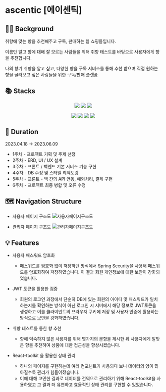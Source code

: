 # ascentic [에이센틱]

## 👨‍💻 Background
취향에 맞는 향을 추천해주고 구독, 판매하는 웹 쇼핑몰입니다.

이름만 알고 향에 대해 잘 모르는 사람들을 위해 취향 테스트를 바탕으로 사용자에게 향을 추천합니다.

나의 향기 취향을 알고 싶고, 다양한 향을 구독 서비스를 통해 추천 받으며 직접 원하는 향을 골라보고 싶은 사람들을 위한 구독/판매 플랫폼


## 📚 Stacks
<div align="center">
<img src="https://img.shields.io/badge/java-007396?style=for-the-badge&logo=java&logoColor=white"> <img src="https://img.shields.io/badge/Spring-6DB33F?style=for-the-badge&logo=Spring&logoColor=white"> <img src="https://img.shields.io/badge/mysql-4479A1?style=for-the-badge&logo=mysql&logoColor=white">
  
<img src="https://img.shields.io/badge/html-E34F26?style=for-the-badge&logo=html5&logoColor=white"> <img src="https://img.shields.io/badge/css-1572B6?style=for-the-badge&logo=css3&logoColor=white">
 <img src="https://img.shields.io/badge/javascript-F7DF1E?style=for-the-badge&logo=javascript&logoColor=black"> <img src="https://img.shields.io/badge/react-61DAFB?style=for-the-badge&logo=react&logoColor=black">
</div>

## 📅 Duration
2023.04.18 -> 2023.06.09
- 1주차 - 프로젝트 기획 및 주제 선정
- 2주차 - ERD, UI / UX 설계
- 3주차 - 프론트 / 백엔드 기본 서비스 기능 구현
- 4주차 - DB 수정 및 스타일 리팩토링
- 5주차 - 프론트 - 백 간의 API 연동, 예외처리, 결제 구현
- 6주차 - 프로젝트 최종 병합 및 오류 수정

## 🗺️ Navigation Structure
- 사용자 페이지 구조도
![사용자페이지구조도](https://github.com/mrcsbin/soolpanda/assets/81237987/4a2bab2e-8969-4668-83dd-e1919b3d87e9)

- 관리자 페이지 구조도
![관리자페이지구조도](https://github.com/mrcsbin/soolpanda/assets/81237987/4c2730d1-72dc-436b-8ed6-bbb92ecabc45)


## 💡 Features

- 사용자 패스워드 암호화
  - 패스워드를 암호화 없이 저장하던 방식에서 Spring Security을 사용해 패스워드를 암호화하여 저장하였습니다. 이 결과 회원 개인정보에 대한 보안이 강화되었습니다.

- JWT 토큰을 활용한 검증
  - 회원의 로그인 과정에서 단순히 DB에 있는 회원의 아이디 및 패스워드가 일치하는지를 확인하는 방식이 아닌 로그인 시 서버에서 해당 정보로 JWT토큰을 생성하고 이를 클라이언트의 브라우저 쿠키에 저장 및 사용자 인증에 활용하는 방식으로 보안을 강화하였습니다.

- 취향 테스트를 통한 향 추천
  - 향에 익숙하지 않은 사용자를 위해 몇가지의 문항을 제시한 뒤 사용자에게 알맞은 향을 추천하여 상품에 대한 접근성을 향상시켰습니다.
  
- React-toolkit 을 활용한 상태 관리
  - 하나의 페이지를 구현하는데 여러 컴포넌트가 사용되다 보니 데이터의 양이 많아질수록 관리가 힘들어졌습니다.
  - 이에 대해 고민한 결과로 데이터를 전역으로 관리하기 위해 React-toolkit을 사용하였고 그 결과 더 유연하고 효율적인 상태 관리를 구현할 수 있었습니다.
